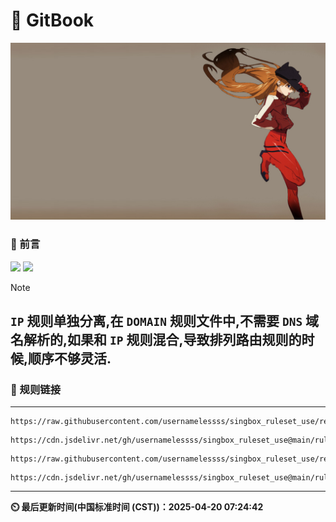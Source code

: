 
# 🧸 GitBook
![](https://raw.githubusercontent.com/usernamelessss/picture-bed/main/images/202504042256831.jpg)
### 📣 前言
![](https://shields.io/badge/-移除重复规则-ff69b4) ![](https://shields.io/badge/-IP&nbsp;规则单独存放不与&nbsp;DOMAIN&nbsp;等混合-green)
> [!NOTE]
**`IP` 规则单独分离,在 `DOMAIN` 规则文件中,不需要 `DNS` 域名解析的,如果和 `IP` 规则混合,导致排列路由规则的时候,顺序不够灵活.**
---

###  🔗 规则链接
---

```url
https://raw.githubusercontent.com/usernamelessss/singbox_ruleset_use/refs/heads/main/rule/GitBook/GitBook_No_IP.json
```

```url
https://cdn.jsdelivr.net/gh/usernamelessss/singbox_ruleset_use@main/rule/GitBook/GitBook_No_IP.json
```

```url
https://raw.githubusercontent.com/usernamelessss/singbox_ruleset_use/refs/heads/main/rule/GitBook/GitBook_No_IP.srs
```

```url
https://cdn.jsdelivr.net/gh/usernamelessss/singbox_ruleset_use@main/rule/GitBook/GitBook_No_IP.srs
```

---
**⏲️ 最后更新时间(中国标准时间 (CST))：2025-04-20 07:24:42**